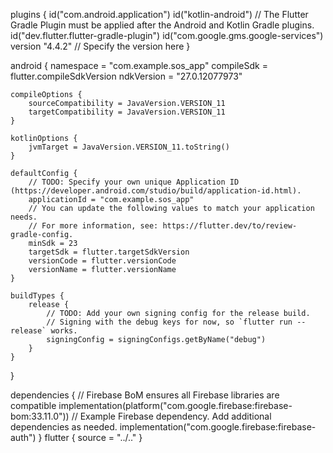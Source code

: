 plugins {
id("com.android.application")
id("kotlin-android")
// The Flutter Gradle Plugin must be applied after the Android and Kotlin Gradle plugins.
id("dev.flutter.flutter-gradle-plugin")
id("com.google.gms.google-services") version "4.4.2" // Specify the version here
}


android {
namespace = "com.example.sos_app"
compileSdk = flutter.compileSdkVersion
ndkVersion = "27.0.12077973"

    compileOptions {
        sourceCompatibility = JavaVersion.VERSION_11
        targetCompatibility = JavaVersion.VERSION_11
    }

    kotlinOptions {
        jvmTarget = JavaVersion.VERSION_11.toString()
    }

    defaultConfig {
        // TODO: Specify your own unique Application ID (https://developer.android.com/studio/build/application-id.html).
        applicationId = "com.example.sos_app"
        // You can update the following values to match your application needs.
        // For more information, see: https://flutter.dev/to/review-gradle-config.
        minSdk = 23
        targetSdk = flutter.targetSdkVersion
        versionCode = flutter.versionCode
        versionName = flutter.versionName
    }

    buildTypes {
        release {
            // TODO: Add your own signing config for the release build.
            // Signing with the debug keys for now, so `flutter run --release` works.
            signingConfig = signingConfigs.getByName("debug")
        }
    }
}

dependencies {
// Firebase BoM ensures all Firebase libraries are compatible
implementation(platform("com.google.firebase:firebase-bom:33.11.0"))
// Example Firebase dependency. Add additional dependencies as needed.
implementation("com.google.firebase:firebase-auth")
}
flutter {
source = "../.."
}
